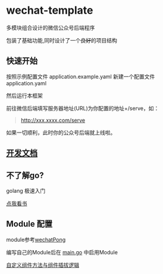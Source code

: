 # wechat-template

多模块组合设计的微信公众号后端程序

包装了基础功能,同时设计了一个~~良好~~的项目结构

## 快速开始

按照示例配置文件 application.example.yaml 新建一个配置文件 application.yaml

然后运行本框架

前往微信后端填写服务器地址(URL)为你配置的地址+/serve，如：
> http://xxx.xxxx.com/serve

如果一切顺利，此时你的公众号后端就上线啦。

## [开发文档](./doc/)

## 不了解go?

golang 极速入门

[点我看书](https://github.com/justjavac/free-programming-books-zh_CN#go)



## Module 配置

module参考[wechatPong](https://github.com/hduhelp/wechat-template/blob/main/module/wechatPong/init.go)

编写自己的Module后在 [main.go](https://github.com/hduhelp/wechat-template/blob/main/main.go) 中启用Module

[自定义组件方法与组件插拔逻辑](https://github.com/hduhelp/wechat-template/tree/main/doc/moduleRegister.md)

